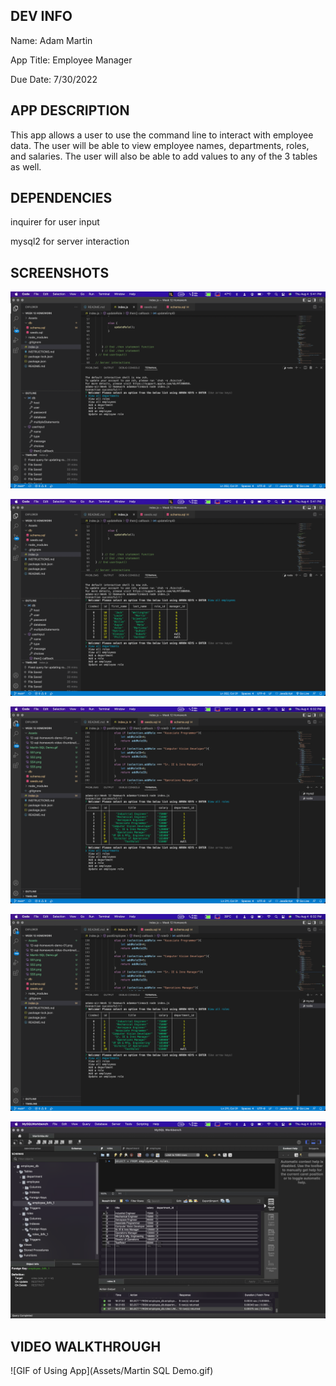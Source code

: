 ## DEV INFO
Name: Adam Martin

App Title: Employee Manager

Due Date: 7/30/2022

## APP DESCRIPTION
This app allows a user to use the command line to interact with employee data. The user will be able to view employee names, departments, roles, and salaries. The user will also be able to add values to any of the 3 tables as well. 

## DEPENDENCIES
inquirer for user input

mysql2 for server interaction

## SCREENSHOTS
![Input Launch](Assets/SS1.png)

![View All Employees](Assets/SS2.png)

![View All Roles](Assets/SS3.png)

![View All Departments](Assets/SS3.png)

![SQL Server](Assets/SS5.png)

## VIDEO WALKTHROUGH
![GIF of Using App](Assets/Martin SQL Demo.gif)